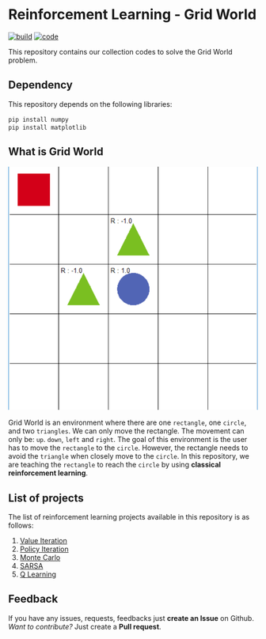 # Reinforcement Learning - Grid World

[![build](https://img.shields.io/badge/build-pass-green.svg)]()
[![code](https://img.shields.io/badge/code-python3.5-yellowgreen.svg)]()

This repository contains our collection codes to solve the Grid World problem.

## Dependency

This repository depends on the following libraries:

```shell
pip install numpy
pip install matplotlib
```

## What is Grid World

![env](gridworld.png?raw=true "env")

Grid World is an environment where there are one `rectangle`, one `circle`, and two `triangles`.
We can only move the rectangle. The movement can only be: `up`. `down`, `left` and `right`.
The goal of this environment is the user has to move the `rectangle` to the `circle`.
However, the rectangle needs to avoid the `triangle` when closely move to the `circle`.
In this repository, we are teaching the `rectangle` to reach the `circle` by using **classical reinforcement learning**.

## List of projects

The list of reinforcement learning projects available in this repository is as follows:

1. [Value Iteration](https://github.com/mrkazawa/grid_world/tree/master/value_iteration)
2. [Policy Iteration](https://github.com/mrkazawa/grid_world/tree/master/policy_iteration)
3. [Monte Carlo](https://github.com/mrkazawa/grid_world/tree/master/monte_carlo)
4. [SARSA](https://github.com/mrkazawa/grid_world/tree/master/sarsa)
5. [Q Learning](https://github.com/mrkazawa/grid_world/tree/master/q_learning)

## Feedback

If you have any issues, requests, feedbacks just **create an Issue** on Github.
*Want to contribute?* Just create a **Pull request**.